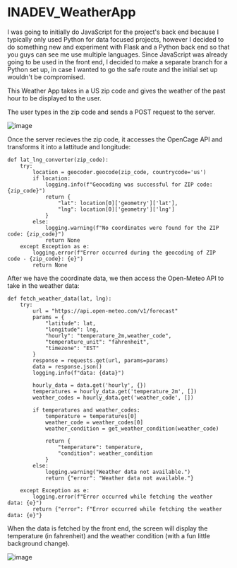 # INADEV_WeatherApp

I was going to initially do JavaScript for the project's back end because I typically only used Python for data focused projects, however I decided to do something new and experiment with Flask and a Python back end so that you guys can see me use multiple languages. Since JavaScript was already going to be used in the front end, I decided to make a separate branch for a Python set up, in case I wanted to go the safe route and the initial set up wouldn't be compromised.

This Weather App takes in a US zip code and gives the weather of the past hour to be displayed to the user.

The user types in the zip code and sends a POST request to the server.

![image](https://github.com/mightyxmo/INADEV_WeatherApp/assets/46232003/229ae0f7-c29d-45fd-85f0-e57312ac7221)

Once the server recieves the zip code, it accesses the OpenCage API and transforms it into a lattitude and longitude:
```
def lat_lng_converter(zip_code):
    try:
        location = geocoder.geocode(zip_code, countrycode='us')
        if location:
            logging.info(f"Geocoding was successful for ZIP code: {zip_code}")
            return {
                "lat": location[0]['geometry']['lat'],
                "lng": location[0]['geometry']['lng']
            }
        else:
            logging.warning(f"No coordinates were found for the ZIP code: {zip_code}")
            return None
    except Exception as e:
        logging.error(f"Error occurred during the geocoding of ZIP code - {zip_code}: {e}")
        return None
```

After we have the coordinate data, we then access the Open-Meteo API to take in the weather data:

```
def fetch_weather_data(lat, lng):
    try:
        url = "https://api.open-meteo.com/v1/forecast"
        params = {
            "latitude": lat,
            "longitude": lng,
            "hourly": "temperature_2m,weather_code",
            "temperature_unit": "fahrenheit",
            "timezone": "EST"
        }
        response = requests.get(url, params=params)
        data = response.json()
        logging.info(f"data: {data}")

        hourly_data = data.get('hourly', {})
        temperatures = hourly_data.get('temperature_2m', [])
        weather_codes = hourly_data.get('weather_code', [])

        if temperatures and weather_codes:
            temperature = temperatures[0]
            weather_code = weather_codes[0]
            weather_condition = get_weather_condition(weather_code)

            return {
                "temperature": temperature,
                "condition": weather_condition
            }
        else:
            logging.warning("Weather data not available.")
            return {"error": "Weather data not available."}

    except Exception as e:
        logging.error(f"Error occurred while fetching the weather data: {e}")
        return {"error": f"Error occurred while fetching the weather data: {e}"}
```
When the data is fetched by the front end, the screen will display the temperature (in fahrenheit) and the weather condition (with a fun little background change).

![image](https://github.com/mightyxmo/INADEV_WeatherApp/assets/46232003/bd9dc079-4cf5-440e-96db-ac13fd2c7e68)
